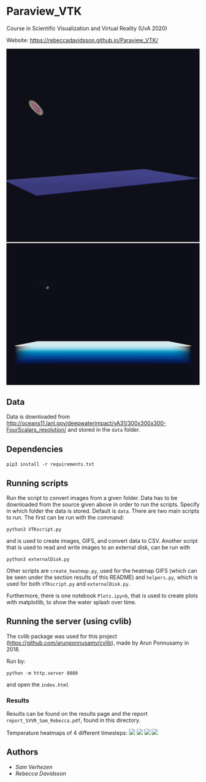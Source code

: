 # Paraview_VTK
Course in Scientific Visualization and Virtual Reality (UvA 2020)

Website:
https://rebeccadavidsson.github.io/Paraview_VTK/


![](GIFS/allscalars.gif)
![](GIFS/prs.gif)

## Data
Data is downloaded from http://oceans11.lanl.gov/deepwaterimpact/yA31/300x300x300-FourScalars_resolution/ and stored in the ```data``` folder.

## Dependencies
```pip3 install -r requirements.txt```

## Running scripts
Run the script to convert images from a given folder. Data has to be downloaded from the source given above in order to run the scripts.  Specify in which folder the data is stored. Default is ```data```. There are two main scripts to run. The first can be run with the command:

```
python3 VTKscript.py
```
and is used to create images, GIFS, and convert data to CSV. 
Another script that is used to read and write images to an external disk, can be run with 

```
python3 externalDisk.py
```
Other scripts are ```create_heatmap.py```, used for the heatmap GIFS (which can be seen under the section results of this README) and ```helpers.py```, which is used for both ```VTKscript.py``` and ```externalDisk.py```.

Furthermore, there is one notebook ```Plots.ipynb```, that is used to create plots with matplotlib, to show the water splash over time.

## Running the server (using cvlib)
The cvlib package was used for this project (https://github.com/arunponnusamy/cvlib), made by Arun Ponnusamy in 2018.

Run by:
```
python -m http.server 8080
```
and open the ```index.html```


### Results
Results can be found on the results page and the report ```report_SVVR_Sam_Rebecca.pdf```, found in this directory.

Temperature heatmaps of 4 different timesteps:
![](GIFS/temperature_13306.gif)
![](GIFS/temperature_22010.gif)
![](GIFS/temperature_35332.gif)
![](GIFS/temperature_49978.gif)


## Authors
* *Sam Verhezen*
* *Rebecca Davidsson*
